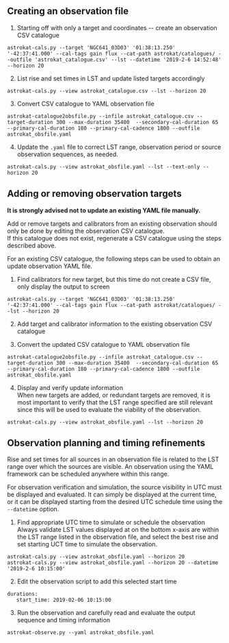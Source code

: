 ## Creating an observation file
1. Starting off with only a target and coordinates -- create an observation CSV catalogue
```
astrokat-cals.py --target 'NGC641_03D03' '01:38:13.250' '-42:37:41.000' --cal-tags gain flux --cat-path astrokat/catalogues/ --outfile 'astrokat_catalogue.csv' --lst --datetime '2019-2-6 14:52:48' --horizon 20
```
2. List rise and set times in LST and update listed targets accordingly
```
astrokat-cals.py --view astrokat_catalogue.csv --lst --horizon 20
```
3. Convert CSV catalogue to YAML observation file
```
astrokat-catalogue2obsfile.py --infile astrokat_catalogue.csv --target-duration 300 --max-duration 35400  --secondary-cal-duration 65 --primary-cal-duration 180 --primary-cal-cadence 1800 --outfile astrokat_obsfile.yaml
```
4. Update the `.yaml` file to correct LST range, observation period or source observation sequences, as needed.
```
astrokat-cals.py --view astrokat_obsfile.yaml --lst --text-only --horizon 20
```


## Adding or removing observation targets
**It is strongly advised not to update an existing YAML file manually.**

Add or remove targets and calibrators from an existing observation should only be done by editing the observation CSV catalogue.   
If this catalogue does not exist, regenerate a CSV catalogue using the steps described above.

For an existing CSV catalogue, the following steps can be used to obtain an update observation YAML file.

1. Find calibrators for new target, but this time do not create a CSV file, only display the output to screen
```
astrokat-cals.py --target 'NGC641_03D03' '01:38:13.250' '-42:37:41.000' --cal-tags gain flux --cat-path astrokat/catalogues/ --lst --horizon 20
```

2. Add target and calibrator information to the existing observation CSV catalogue

3. Convert the updated CSV catalogue to YAML observation file
```
astrokat-catalogue2obsfile.py --infile astrokat_catalogue.csv --target-duration 300 --max-duration 35400  --secondary-cal-duration 65 --primary-cal-duration 180 --primary-cal-cadence 1800 --outfile astrokat_obsfile.yaml
```

4. Display and verify update information   
When new targets are added, or redundant targets are removed, it is most important to verify that the LST range specified are still relevant since this will be used to evaluate the viability of the observation.
```
astrokat-cals.py --view astrokat_obsfile.yaml --lst --horizon 20
```

## Observation planning and timing refinements

Rise and set times for all sources in an observation file is related to the LST range over which the sources are visible. An observation using the YAML framework can be scheduled anywhere within this range.

For observation verification and simulation, the source visibility in UTC must be displayed and evaluated.
It can simply be displayed at the current time, or it can be displayed starting from the desired UTC schedule time using the `--datetime` option.

1. Find appropriate UTC time to simulate or schedule the observation   
Always validate LST values displayed at on the bottom x-axis are within the LST range listed in the observation file, and select the best rise and set starting UCT time to simulate the observation.
```
astrokat-cals.py --view astrokat_obsfile.yaml --horizon 20
astrokat-cals.py --view astrokat_obsfile.yaml --horizon 20 --datetime '2019-2-6 10:15:00'
```

2. Edit the observation script to add this selected start time
```
durations:
   start_time: 2019-02-06 10:15:00
```

3. Run the observation and carefully read and evaluate the output sequence and timing information
```
astrokat-observe.py --yaml astrokat_obsfile.yaml
```